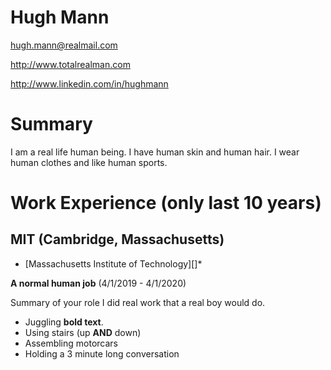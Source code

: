 # Hugh Mann

hugh.mann@realmail.com

http://www.totalrealman.com

http://www.linkedin.com/in/hughmann

# Summary

I am a real life human being. I have human skin and human hair.
I wear human clothes and like human sports.

# Work Experience (only last 10 years)
## MIT (Cambridge, Massachusetts)

* [Massachusetts Institute of Technology][]*

**A normal human job** (4/1/2019 - 4/1/2020)

Summary of your role
I did real work that a real boy would do.
- Juggling **bold text**.
- Using stairs (up **AND** down)
- Assembling motorcars
- Holding a 3 minute long conversation



[University 1]: http://www.MIT.edu
